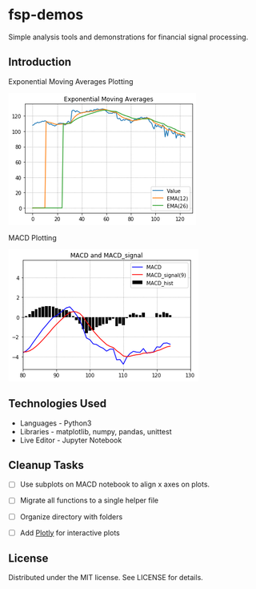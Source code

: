 # fsp-demos
Simple analysis tools and demonstrations for financial signal processing.


## Introduction
Exponential Moving Averages Plotting

![Image of EMA Plot](ema_example.png)

MACD Plotting

![Image of MACD Plot](macd_example.png)

## Technologies Used
- Languages - Python3
- Libraries - matplotlib, numpy, pandas, unittest
- Live Editor - Jupyter Notebook


## Cleanup Tasks
- [ ] Use subplots on MACD notebook to align x axes on plots.
- [ ] Migrate all functions to a single helper file
- [ ] Organize directory with folders
- [ ] Add [Plotly](https://plotly.com/python/) for interactive plots


## License
Distributed under the MIT license. See LICENSE for details.
